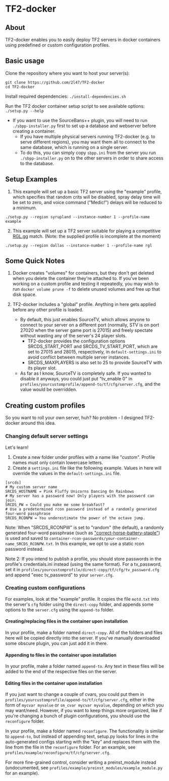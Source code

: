 # TF2-docker


## About

TF2-docker enables you to easily deploy TF2 servers in docker containers using predefined or custom configuration profiles.


## Basic usage

Clone the repository where you want to host your server(s):
```
git clone https://github.com/2l47/TF2-docker
cd TF2-docker
```

Install required dependencies: `./install-dependencies.sh`

Run the TF2 docker container setup script to see available options: `./setup.py --help`

* If you want to use the SourceBans++ plugin, you will need to run `./sbpp-installer.py` first to set up a database and webserver before creating a container.
	* If you have multiple physical servers running TF2-docker (e.g. to serve different regions), you may want them all to connect to the same database, which is running on a single server.
	* To do this, you can simply copy `sbpp.ini` from the server you run `./sbpp-installer.py` on to the other servers in order to share access to the database.


## Setup Examples

1. This example will set up a basic TF2 server using the "example" profile, which specifies that random crits will be disabled, spray delay time will be set to zero, and voice command ("Medic!") delays will be reduced to a minimum.

`./setup.py --region syrupland --instance-number 1 --profile-name example`

2. This example will set up a TF2 server suitable for playing a competitive [RGL.gg](https://rgl.gg/) match. (Note: the supplied profile is incomplete at the moment)

`./setup.py --region dallas --instance-number 1 --profile-name rgl`


## Some Quick Notes

1. Docker creates "volumes" for containers, but they don't get deleted when you delete the container they're attached to. If you've been working on a custom profile and testing it repeatedly, you may wish to run `docker volume prune -f` to delete unused volumes and free up that disk space.

2. TF2-docker includes a "global" profile. Anything in here gets applied before any other profile is loaded.
	* By default, this just enables SourceTV, which allows anyone to connect to your server on a different port (normally, STV is on port 27020 when the server game port is 27015) and freely spectate without wasting any of the server's 24 player slots.
		* TF2-docker provides the configuration options SRCDS_START_PORT and SRCDS_TV_START_PORT, which are set to 27015 and 28015, respectively, in `default-settings.ini` to avoid conflict between multiple server instances.
		* SRCDS_MAXPLAYERS is also set to 25 to provide SourceTV with its player slot.
	* As far as I know, SourceTV is completely safe. If you wanted to disable it anyways, you could just put "tv_enable 0" in `profiles/yourcustomprofile/append-to/tf/cfg/server.cfg`, and the value would be overridden.

## Creating custom profiles

So you want to roll your own server, huh? No problem - I designed TF2-docker around this idea.


### Changing default server settings

Let's learn!
1. Create a new folder under profiles with a name like "custom". Profile names must only contain lowercase letters.
2. Create a `settings.ini` file like the following example. Values in here will override the values in the `default-settings.ini` file.
```
[srcds]
# My custom server name
SRCDS_HOSTNAME = Pink Fluffy Unicorns Dancing On Rainbows
# My server has a password now! Only players with the password can join.
SRCDS_PW = Could you make me some breakfast?
# Use a predetermined rcon password instead of a randomly generated four-word passphrase
SRCDS_RCONPW = You underestimate the power of the octave jump.
```

Note: When "SRCDS_RCONPW" is set to "random" (the default), a randomly generated four-word passphrase (such as ["correct-horse-battery-staple"](https://xkcd.com/936/)) is used and saved to `container-rcon-passwords/your-container-name_SRCDS_RCONPW.txt`. In this example, we opt to use a static rcon password instead.

Note 2: If you intend to publish a profile, you should store passwords in the profile's credentials.ini instead (using the same format). For a tv_password, set it in `profiles/yourcustomprofile/direct-copy/tf/cfg/tv_password.cfg` and append "exec tv_password" to your `server.cfg`.


### Creating custom configurations

For examples, look at the "example" profile. It copies the file `motd.txt` into the server's `cfg` folder using the `direct-copy` folder, and appends some options to the `server.cfg` using the `append-to` folder.


#### Creating/replacing files in the container upon installation

In your profile, make a folder named `direct-copy`. All of the folders and files here will be copied directly into the server. If you've manually downloaded some obscure plugin, you can just add it in there.


#### Appending to files in the container upon installation

In your profile, make a folder named `append-to`. Any text in these files will be added to the end of the respective files on the server.


#### Editing files in the container upon installation

If you just want to change a couple of cvars, you could put them in `profiles/yourcustomprofile/append-to/tf/cfg/server.cfg`, either in the form of `mycvar myvalue` or `sm_cvar mycvar myvalue`, depending on which you may want/need. However, if you want to keep things more organized, like if you're changing a bunch of plugin configurations, you should use the `reconfigure` folder.

In your profile, make a folder named `reconfigure`. The functionality is similar to `append-to`, but instead of appending text, setup.py looks for lines in the auto-generated configs starting with the "key" and replaces them with the line from the file in the `reconfigure` folder. For an example, see `profiles/example/reconfigure/tf/cfg/server.cfg`.

For more fine-grained control, consider writing a preinst_module instead (undocumented, see `profiles/example/preinst_modules/example_module.py` for an example).
